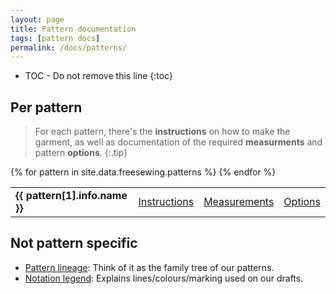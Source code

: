 ```yaml
---
layout: page
title: Pattern documentation
tags: [pattern docs]
permalink: /docs/patterns/
---
```

* TOC - Do not remove this line
{:toc}

## Per pattern
> For each pattern, there's the **instructions** on how to make the garment, 
> as well as documentation of the required **measurments** and pattern **options**.
{:.tip}

<div markdown="0">
<table class="table table-striped">
{% for pattern in site.data.freesewing.patterns %}
<tr><td class="text-right"><b>{{ pattern[1].info.name }}</b></td>
<td><a href="/docs/patterns/{{ pattern[1].info.handle }}" title="{{ pattern[1].info.handle }} instructions">Instructions</a></td>
<td><a href="/docs/patterns/{{ pattern[1].info.handle }}/measurements" title="{{ pattern[1].info.handle }} measurements">Measurements</a></td>
<td><a href="/docs/patterns/{{ pattern[1].info.handle }}/options" title="{{ pattern[1].info.handle }} options">Options</a></td>
</tr>
{% endfor %}
</table>
</div>

## Not pattern specific

- [Pattern lineage](/docs/patterns/lineage): Think of it as the family tree of our patterns.
- [Notation legend](/docs/patterns/notation): Explains lines/colours/marking used on our drafts.

